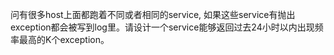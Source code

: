问有很多host上面都跑着不同或者相同的service, 如果这些service有抛出exception都会被写到log里。请设计一个service能够返回过去24小时以内出现频率最高的K个exception。 
